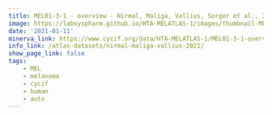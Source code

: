 ```yaml
---
title: MEL01-3-1 - overview - Nirmal, Maliga, Vallius, Sorger et al., 2021
image: https://labsyspharm.github.io/HTA-MELATLAS-1/images/thumbnail-MEL01-3-1-overview.jpg
date: '2021-01-11'
minerva_link: https://www.cycif.org/data/HTA-MELATLAS-1/MEL01-3-1-overview
info_link: /atlas-datasets/nirmal-maliga-vallius-2021/
show_page_link: false
tags:
    - MEL
    - melanoma
    - cycif
    - human
    - auto
---
```

